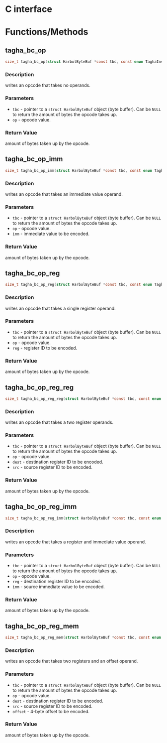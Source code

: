 # C interface

# Functions/Methods

## tagha_bc_op
```c
size_t tagha_bc_op(struct HarbolByteBuf *const tbc, const enum TaghaInstrSet op)
```

### Description
writes an opcode that takes no operands.

### Parameters
* `tbc` - pointer to a `struct HarbolByteBuf` object (byte buffer). Can be `NULL` to return the amount of bytes the opcode takes up.
* `op` - opcode value.

### Return Value
amount of bytes taken up by the opcode.


## tagha_bc_op_imm
```c
size_t tagha_bc_op_imm(struct HarbolByteBuf *const tbc, const enum TaghaInstrSet op, const uint64_t imm)
```

### Description
writes an opcode that takes an immediate value operand.

### Parameters
* `tbc` - pointer to a `struct HarbolByteBuf` object (byte buffer). Can be `NULL` to return the amount of bytes the opcode takes up.
* `op` - opcode value.
* `imm` - immediate value to be encoded.

### Return Value
amount of bytes taken up by the opcode.


## tagha_bc_op_reg
```c
size_t tagha_bc_op_reg(struct HarbolByteBuf *const tbc, const enum TaghaInstrSet op, const enum TaghaRegID reg)
```

### Description
writes an opcode that takes a single register operand.

### Parameters
* `tbc` - pointer to a `struct HarbolByteBuf` object (byte buffer). Can be `NULL` to return the amount of bytes the opcode takes up.
* `op` - opcode value.
* `reg` - register ID to be encoded.

### Return Value
amount of bytes taken up by the opcode.


## tagha_bc_op_reg_reg
```c
size_t tagha_bc_op_reg_reg(struct HarbolByteBuf *const tbc, const enum TaghaInstrSet op, const enum TaghaRegID dest, const enum TaghaRegID src)
```

### Description
writes an opcode that takes a two register operands.

### Parameters
* `tbc` - pointer to a `struct HarbolByteBuf` object (byte buffer). Can be `NULL` to return the amount of bytes the opcode takes up.
* `op` - opcode value.
* `dest` - destination register ID to be encoded.
* `src` - source register ID to be encoded.

### Return Value
amount of bytes taken up by the opcode.


## tagha_bc_op_reg_imm
```c
size_t tagha_bc_op_reg_imm(struct HarbolByteBuf *const tbc, const enum TaghaInstrSet op, const enum TaghaRegID reg, const uint64_t imm)
```

### Description
writes an opcode that takes a register and immediate value operand.

### Parameters
* `tbc` - pointer to a `struct HarbolByteBuf` object (byte buffer). Can be `NULL` to return the amount of bytes the opcode takes up.
* `op` - opcode value.
* `reg` - destination register ID to be encoded.
* `imm` - source immediate value to be encoded.

### Return Value
amount of bytes taken up by the opcode.


## tagha_bc_op_reg_mem
```c
size_t tagha_bc_op_reg_mem(struct HarbolByteBuf *const tbc, const enum TaghaInstrSet op, const enum TaghaRegID dest, const enum TaghaRegID src, const int32_t offset)
```

### Description
writes an opcode that takes two registers and an offset operand.

### Parameters
* `tbc` - pointer to a `struct HarbolByteBuf` object (byte buffer). Can be `NULL` to return the amount of bytes the opcode takes up.
* `op` - opcode value.
* `dest` - destination register ID to be encoded.
* `src` - source register ID to be encoded.
* `offset` - 4-byte offset to be encoded.

### Return Value
amount of bytes taken up by the opcode.
